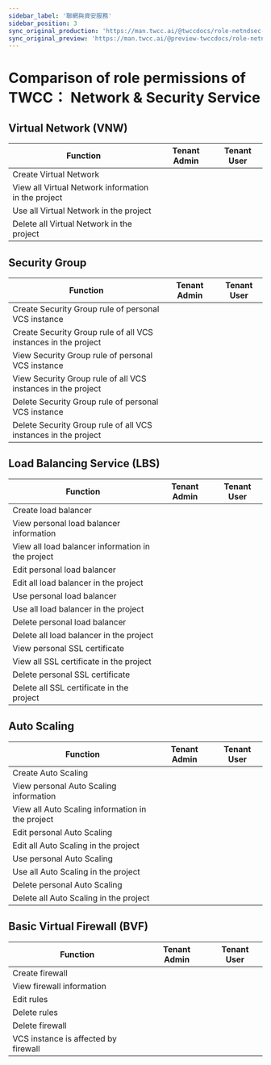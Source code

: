 ```yaml
---
sidebar_label: '聯網與資安服務'
sidebar_position: 3
sync_original_production: 'https://man.twcc.ai/@twccdocs/role-netndsec-en' 
sync_original_preview: 'https://man.twcc.ai/@preview-twccdocs/role-netndsec-en' 
---
```


# Comparison of role permissions of TWCC： Network & Security Service

## Virtual Network (VNW)

| Function | Tenant Admin | Tenant User |
| -------- | -------- | -------- |
|Create Virtual Network|<i class="fa fa-check" aria-hidden="true"></i>|<i class="fa fa-times" aria-hidden="true"></i>
|View all Virtual Network information in the project|<i class="fa fa-check" aria-hidden="true"></i>|<i class="fa fa-check" aria-hidden="true"></i>
|Use all Virtual Network in the project|<i class="fa fa-check" aria-hidden="true"></i>|<i class="fa fa-check" aria-hidden="true"></i>
|Delete all Virtual Network in the project|<i class="fa fa-check" aria-hidden="true"></i>|<i class="fa fa-times" aria-hidden="true"></i>

## Security Group

| Function | Tenant Admin | Tenant User |
| -------- | -------- | -------- |
|Create Security Group rule of personal VCS instance|<i class="fa fa-check" aria-hidden="true"></i>|<i class="fa fa-check" aria-hidden="true"></i>
|Create Security Group rule of all VCS instances in the project|<i class="fa fa-check" aria-hidden="true"></i>|<i class="fa fa-times" aria-hidden="true"></i>
|View Security Group rule of personal VCS instance|<i class="fa fa-check" aria-hidden="true"></i>|<i class="fa fa-check" aria-hidden="true"></i>
|View Security Group rule of all VCS instances in the project|<i class="fa fa-check" aria-hidden="true"></i>|<i class="fa fa-times" aria-hidden="true"></i>
|Delete Security Group rule of personal VCS instance|<i class="fa fa-check" aria-hidden="true"></i>|<i class="fa fa-check" aria-hidden="true"></i>
|Delete Security Group rule of all VCS instances in the project|<i class="fa fa-check" aria-hidden="true"></i>|<i class="fa fa-times" aria-hidden="true"></i>

## Load Balancing Service (LBS)

| Function | Tenant Admin | Tenant User |
| -------- | -------- | -------- |
|Create load balancer|<i class="fa fa-check" aria-hidden="true"></i>|<i class="fa fa-check" aria-hidden="true"></i>
|View personal load balancer information|<i class="fa fa-check" aria-hidden="true"></i>|<i class="fa fa-check" aria-hidden="true"></i>
|View all load balancer information in the project|<i class="fa fa-check" aria-hidden="true"></i>|<i class="fa fa-times" aria-hidden="true"></i>
|Edit personal load balancer|<i class="fa fa-check" aria-hidden="true"></i>|<i class="fa fa-check" aria-hidden="true"></i>
|Edit all load balancer in the project|<i class="fa fa-check" aria-hidden="true"></i>|<i class="fa fa-times" aria-hidden="true"></i>
|Use personal load balancer|<i class="fa fa-check" aria-hidden="true"></i>|<i class="fa fa-check" aria-hidden="true"></i>
|Use all load balancer in the project|<i class="fa fa-check" aria-hidden="true"></i>|<i class="fa fa-times" aria-hidden="true"></i>
|Delete personal load balancer|<i class="fa fa-check" aria-hidden="true"></i>|<i class="fa fa-check" aria-hidden="true"></i>
|Delete all load balancer in the project|<i class="fa fa-check" aria-hidden="true"></i>|<i class="fa fa-times" aria-hidden="true"></i>
|View personal SSL certificate|<i class="fa fa-check" aria-hidden="true"></i>|<i class="fa fa-check" aria-hidden="true"></i>
|View all SSL certificate in the project|<i class="fa fa-times" aria-hidden="true"></i>|<i class="fa fa-times" aria-hidden="true"></i>
|Delete personal SSL certificate|<i class="fa fa-check" aria-hidden="true"></i>|<i class="fa fa-check" aria-hidden="true"></i>
|Delete all SSL certificate in the project|<i class="fa fa-times" aria-hidden="true"></i>|<i class="fa fa-times" aria-hidden="true"></i>



## Auto Scaling 

| Function | Tenant Admin | Tenant User |
| -------- | -------- | -------- |
|Create Auto Scaling|<i class="fa fa-check" aria-hidden="true"></i>|<i class="fa fa-check" aria-hidden="true"></i>
|View personal Auto Scaling information|<i class="fa fa-check" aria-hidden="true"></i>|<i class="fa fa-check" aria-hidden="true"></i>
|View all Auto Scaling information in the project|<i class="fa fa-check" aria-hidden="true"></i>|<i class="fa fa-times" aria-hidden="true"></i>
|Edit personal Auto Scaling|<i class="fa fa-check" aria-hidden="true"></i>|<i class="fa fa-check" aria-hidden="true"></i>
|Edit all Auto Scaling in the project|<i class="fa fa-check" aria-hidden="true"></i>|<i class="fa fa-times" aria-hidden="true"></i>
|Use personal Auto Scaling|<i class="fa fa-check" aria-hidden="true"></i>|<i class="fa fa-check" aria-hidden="true"></i>
|Use all Auto Scaling in the project|<i class="fa fa-check" aria-hidden="true"></i>|<i class="fa fa-times" aria-hidden="true"></i>
|Delete personal Auto Scaling|<i class="fa fa-check" aria-hidden="true"></i>|<i class="fa fa-check" aria-hidden="true"></i>
|Delete all Auto Scaling in the project|<i class="fa fa-check" aria-hidden="true"></i>|<i class="fa fa-times" aria-hidden="true"></i>

## Basic Virtual Firewall (BVF)

| Function | Tenant Admin | Tenant User |
| -------- | -------- | -------- |
|Create firewall|<i class="fa fa-check" aria-hidden="true"></i>|<i class="fa fa-times" aria-hidden="true"></i>
|View firewall information|<i class="fa fa-check" aria-hidden="true"></i>|<i class="fa fa-times" aria-hidden="true"></i>
|Edit rules|<i class="fa fa-check" aria-hidden="true"></i>|<i class="fa fa-times" aria-hidden="true"></i>
|Delete rules|<i class="fa fa-check" aria-hidden="true"></i>|<i class="fa fa-times" aria-hidden="true"></i>
|Delete firewall|<i class="fa fa-check" aria-hidden="true"></i>|<i class="fa fa-times" aria-hidden="true"></i>
|VCS instance is affected by firewall|<i class="fa fa-check" aria-hidden="true"></i>|<i class="fa fa-check" aria-hidden="true"></i>